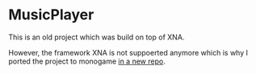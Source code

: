 # MusicPlayer

This is an old project which was build on top of XNA. 

However, the framework XNA is not suppoerted anymore which is why I ported the project to monogame [in a new repo](https://github.com/jnccd/music-player-dxmg-port).


